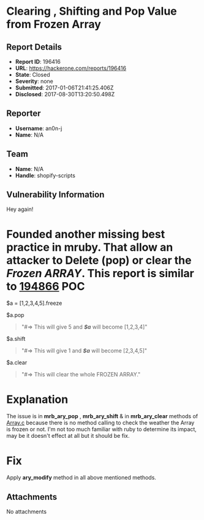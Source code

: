 # Clearing , Shifting and Pop Value from Frozen Array  

## Report Details
- **Report ID**: 196416
- **URL**: https://hackerone.com/reports/196416
- **State**: Closed
- **Severity**: none
- **Submitted**: 2017-01-06T21:41:25.406Z
- **Disclosed**: 2017-08-30T13:20:50.498Z

## Reporter
- **Username**: an0n-j
- **Name**: N/A

## Team
- **Name**: N/A
- **Handle**: shopify-scripts

## Vulnerability Information
Hey again!

Founded another missing best practice in mruby. That allow an attacker to Delete (pop) or clear the ___Frozen ARRAY___. This report is similar to [194866](https://hackerone.com/reports/194866)
POC
===
$a = [1,2,3,4,5].freeze

$a.pop         
>"#=> This will give 5 and ___$a___ will become [1,2,3,4]"

$a.shift       
> "#=> This will give 1 and ___$a___ will become [2,3,4,5]"

$a.clear        
> "#=> This will clear the whole FROZEN ARRAY."

Explanation
========
The issue is in __mrb_ary_pop__  ,  __mrb_ary_shift__  & in  __mrb_ary_clear__ methods of [Array.c](https://github.com/mruby/mruby/blob/master/src/array.c)  because there is no method calling to check the weather the Array is frozen or not.
I'm not too much familiar with ruby to determine its impact, may be it doesn't effect at all but it should be fix.

Fix
==
Apply __ary_modify__ method in all above mentioned methods.

## Attachments
No attachments
